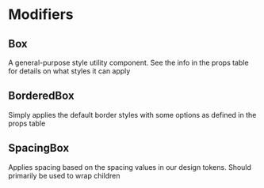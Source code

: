 # Modifiers

## Box

A general-purpose style utility component. See the info in the props table for details on what styles it can apply

## BorderedBox

Simply applies the default border styles with some options as defined in the props table

## SpacingBox

Applies spacing based on the spacing values in our design tokens. Should primarily be used to wrap children
